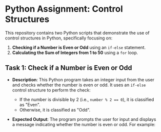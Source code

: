 # Python Assignment: Control Structures

This repository contains two Python scripts that demonstrate the use of control structures in Python, specifically focusing on:

1. **Checking if a Number is Even or Odd** using an `if-else` statement.
2. **Calculating the Sum of Integers from 1 to 50** using a `for` loop.

## Task 1: Check if a Number is Even or Odd
- **Description**: 
  This Python program takes an integer input from the user and checks whether the number is even or odd. It uses an `if-else` control structure to perform the check:
    - If the number is divisible by 2 (i.e., `number % 2 == 0`), it is classified as "Even".
    - Otherwise, it is classified as "Odd".
  
- **Expected Output**:
  The program prompts the user for input and displays a message indicating whether the number is even or odd. For example:
